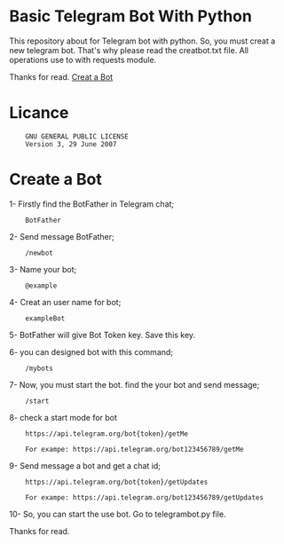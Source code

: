 # Basic Telegram Bot With Python
This repository about for Telegram bot with python. So, you must creat a new telegram bot. That's why please read the creatbot.txt file. All operations use to with requests module.

Thanks for read. 
[Creat a Bot](#Create-a-Bot)

# Licance
        GNU GENERAL PUBLIC LICENSE
        Version 3, 29 June 2007

# Create a Bot
1- Firstly find the BotFather in Telegram chat;

        BotFather

2- Send message BotFather;

        /newbot

3- Name your bot;

        @example

4- Creat an user name for bot;

        exampleBot

5- BotFather will give Bot Token key. Save this key.

6- you can designed bot with this command;

        /mybots

7- Now, you must start the bot. find the your bot and send message;

        /start

8- check a start mode for bot 

        https://api.telegram.org/bot{token}/getMe
        
        For exampe: https://api.telegram.org/bot123456789/getMe

9- Send message a bot and get a chat id;

        https://api.telegram.org/bot{token}/getUpdates

        For exampe: https://api.telegram.org/bot123456789/getUpdates

10- So, you can start the use bot. Go to telegrambot.py file.

Thanks for read.

